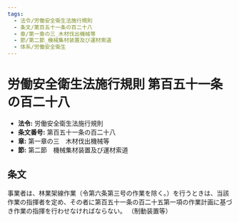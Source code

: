 ```yaml
---
tags:
  - 法令/労働安全衛生法施行規則
  - 条文/第百五十一条の百二十八
  - 章/第一章の三_木材伐出機械等
  - 節/第二節_機械集材装置及び運材索道
  - 体系/労働安全衛生
---
```

# 労働安全衛生法施行規則 第百五十一条の百二十八

- **法令:** 労働安全衛生法施行規則
- **条文番号:** 第百五十一条の百二十八
- **章:** 第一章の三　木材伐出機械等
- **節:** 第二節　機械集材装置及び運材索道

## 条文
事業者は、林業架線作業（令第六条第三号の作業を除く。）を行うときは、当該作業の指揮者を定め、その者に第百五十一条の百二十五第一項の作業計画に基づき作業の指揮を行わせなければならない。
（制動装置等）


